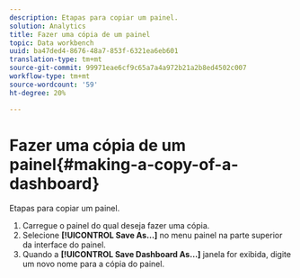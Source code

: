 ```yaml
---
description: Etapas para copiar um painel.
solution: Analytics
title: Fazer uma cópia de um painel
topic: Data workbench
uuid: ba47ded4-8676-48a7-853f-6321ea6eb601
translation-type: tm+mt
source-git-commit: 99971eae6cf9c65a7a4a972b21a2b8ed4502c007
workflow-type: tm+mt
source-wordcount: '59'
ht-degree: 20%

---
```



# Fazer uma cópia de um painel{#making-a-copy-of-a-dashboard}

Etapas para copiar um painel.

1. Carregue o painel do qual deseja fazer uma cópia.
1. Selecione **[!UICONTROL Save As…]** no menu painel na parte superior da interface do painel.
1. Quando a **[!UICONTROL Save Dashboard As…]** janela for exibida, digite um novo nome para a cópia do painel.
